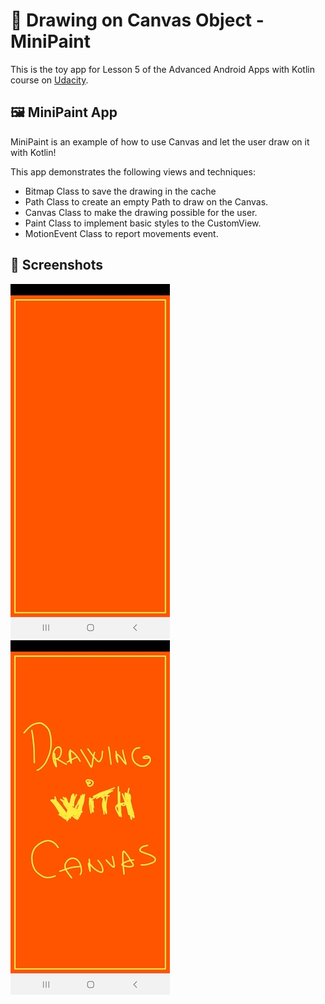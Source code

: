 # :art: Drawing on Canvas Object - MiniPaint

This is the toy app for Lesson 5 of the Advanced Android Apps with Kotlin course on [Udacity](https://www.udacity.com/).

## :framed_picture: MiniPaint App 

MiniPaint is an example of how to use Canvas and let the user draw on it with Kotlin!

This app demonstrates the following views and techniques:

* Bitmap Class to save the drawing in the cache
* Path Class to create an empty Path to draw on the Canvas.
* Canvas Class to make the drawing possible for the user.
* Paint Class to implement basic styles to the CustomView.
* MotionEvent Class to report movements event.

## :camera_flash: Screenshots

![Screenshot 1](screenshots/screen_1.jpeg)
![Screenshot 2](screenshots/screen_2.jpeg)
